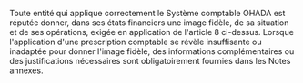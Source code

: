 Toute entité qui applique correctement le Système comptable OHADA est réputée donner, dans ses états
financiers une image fidèle, de sa situation et de ses opérations, exigée en application de l'article 8 ci-dessus.
Lorsque l'application d'une prescription comptable se révèle insuffisante ou inadaptée pour donner l'image fidèle,
des informations complémentaires ou des justifications nécessaires sont obligatoirement fournies dans les Notes
annexes.